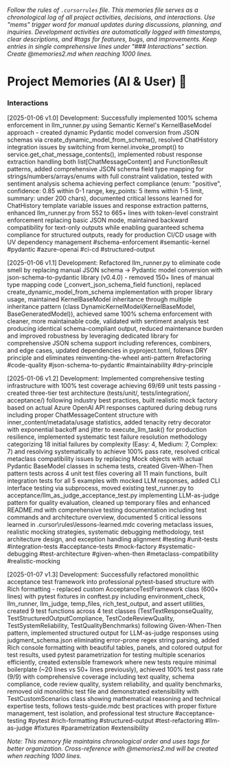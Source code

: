 *Follow the rules of `.cursorrules` file. This memories file serves as a chronological log of all project activities, decisions, and interactions. Use "mems" trigger word for manual updates during discussions, planning, and inquiries. Development activities are automatically logged with timestamps, clear descriptions, and #tags for features, bugs, and improvements. Keep entries in single comprehensive lines under "### Interactions" section. Create @memories2.md when reaching 1000 lines.*

# Project Memories (AI & User) 🧠

### Interactions

[2025-01-06 v1.0] Development: Successfully implemented 100% schema enforcement in llm_runner.py using Semantic Kernel's KernelBaseModel approach - created dynamic Pydantic model conversion from JSON schemas via create_dynamic_model_from_schema(), resolved ChatHistory integration issues by switching from kernel.invoke_prompt() to service.get_chat_message_contents(), implemented robust response extraction handling both list[ChatMessageContent] and FunctionResult patterns, added comprehensive JSON schema field type mapping for strings/numbers/arrays/enums with full constraint validation, tested with sentiment analysis schema achieving perfect compliance (enum: "positive", confidence: 0.85 within 0-1 range, key_points: 5 items within 1-5 limit, summary: under 200 chars), documented critical lessons learned for ChatHistory template variable issues and response extraction patterns, enhanced llm_runner.py from 552 to 665+ lines with token-level constraint enforcement replacing basic JSON mode, maintained backward compatibility for text-only outputs while enabling guaranteed schema compliance for structured outputs, ready for production CI/CD usage with UV dependency management #schema-enforcement #semantic-kernel #pydantic #azure-openai #ci-cd #structured-output

[2025-01-06 v1.1] Development: Refactored llm_runner.py to eliminate code smell by replacing manual JSON schema → Pydantic model conversion with json-schema-to-pydantic library (v0.4.0) - removed 150+ lines of manual type mapping code (_convert_json_schema_field function), replaced create_dynamic_model_from_schema implementation with proper library usage, maintained KernelBaseModel inheritance through multiple inheritance pattern (class DynamicKernelModel(KernelBaseModel, BaseGeneratedModel)), achieved same 100% schema enforcement with cleaner, more maintainable code, validated with sentiment analysis test producing identical schema-compliant output, reduced maintenance burden and improved robustness by leveraging dedicated library for comprehensive JSON schema support including references, combiners, and edge cases, updated dependencies in pyproject.toml, follows DRY principle and eliminates reinventing-the-wheel anti-pattern #refactoring #code-quality #json-schema-to-pydantic #maintainability #dry-principle

[2025-01-06 v1.2] Development: Implemented comprehensive testing infrastructure with 100% test coverage achieving 69/69 unit tests passing - created three-tier test architecture (tests/unit/, tests/integration/, acceptance/) following industry best practices, built realistic mock factory based on actual Azure OpenAI API responses captured during debug runs including proper ChatMessageContent structure with inner_content/metadata/usage statistics, added tenacity retry decorator with exponential backoff and jitter to execute_llm_task() for production resilience, implemented systematic test failure resolution methodology categorizing 18 initial failures by complexity (Easy: 4, Medium: 7, Complex: 7) and resolving systematically to achieve 100% pass rate, resolved critical metaclass compatibility issues by replacing Mock objects with actual Pydantic BaseModel classes in schema tests, created Given-When-Then pattern tests across 4 unit test files covering all 11 main functions, built integration tests for all 5 examples with mocked LLM responses, added CLI interface testing via subprocess, moved existing test_runner.py to acceptance/llm_as_judge_acceptance_test.py implementing LLM-as-judge pattern for quality evaluation, cleaned up temporary files and enhanced README.md with comprehensive testing documentation including test commands and architecture overview, documented 5 critical lessons learned in .cursor\rules\lessons-learned.mdc covering metaclass issues, realistic mocking strategies, systematic debugging methodology, test architecture design, and exception handling alignment #testing #unit-tests #integration-tests #acceptance-tests #mock-factory #systematic-debugging #test-architecture #given-when-then #metaclass-compatibility #realistic-mocking

[2025-01-07 v1.3] Development: Successfully refactored monolithic acceptance test framework into professional pytest-based structure with Rich formatting - replaced custom AcceptanceTestFramework class (600+ lines) with pytest fixtures in conftest.py including environment_check, llm_runner, llm_judge, temp_files, rich_test_output, and assert utilities, created 9 test functions across 4 test classes (TestTextResponseQuality, TestStructuredOutputCompliance, TestCodeReviewQuality, TestSystemReliability, TestQualityBenchmarks) following Given-When-Then pattern, implemented structured output for LLM-as-judge responses using judgment_schema.json eliminating error-prone regex string parsing, added Rich console formatting with beautiful tables, panels, and colored output for test results, used pytest parametrization for testing multiple scenarios efficiently, created extensible framework where new tests require minimal boilerplate (~20 lines vs 50+ lines previously), achieved 100% test pass rate (9/9) with comprehensive coverage including text quality, schema compliance, code review quality, system reliability, and quality benchmarks, removed old monolithic test file and demonstrated extensibility with TestCustomScenarios class showing mathematical reasoning and technical expertise tests, follows tests-guide.mdc best practices with proper fixture management, test isolation, and professional test structure #acceptance-testing #pytest #rich-formatting #structured-output #test-refactoring #llm-as-judge #fixtures #parametrization #extensibility

*Note: This memory file maintains chronological order and uses tags for better organization. Cross-reference with @memories2.md will be created when reaching 1000 lines.*
